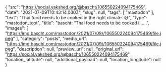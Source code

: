 {
  "src": "https://social.yakshed.org/@bascht/106550224094175469",
  "date": "2021-07-09T10:43:14.000Z",
  "slug": null,
  "tags": [
    "mastodon"
  ],
  "text": "Thai food needs to be cooked in the right climate. 😅",
  "type": "mastodon_toot",
  "title": "bascht: “Thai food needs to be cooked i……",
  "images": [
    "https://img.bascht.com/mastodon/2021/07/09//106550224094175469/file.jpeg"
  ],
  "category": "posts",
  "media_url": "https://img.bascht.com/mastodon/2021/07/09//106550224094175469/file.jpeg",
  "description": null,
  "preview_url": null,
  "original_url": "https://social.yakshed.org/@bascht/106550224094175469",
  "location_latitude": null,
  "additional_payload": null,
  "location_longitude": null
}